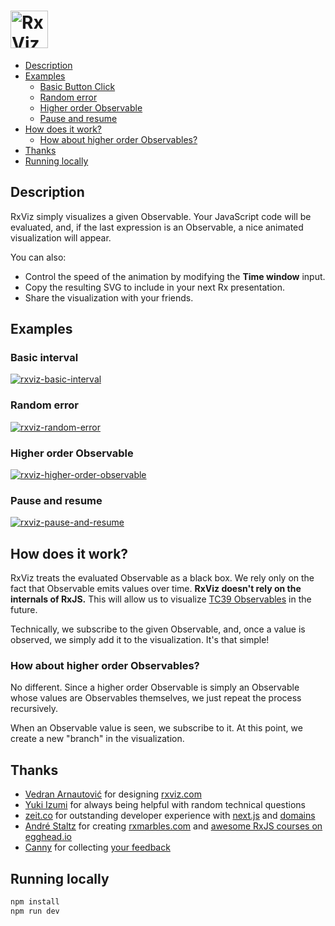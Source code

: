 # <a href='https://rxviz.com'><img src='https://user-images.githubusercontent.com/259753/26937967-b6bd7262-4c27-11e7-97f3-29878d7ec468.png' height='60' alt='RxViz logo'></a>

* [Description](#description)
* [Examples](#examples)
  * [Basic Button Click](#basic-button-click)
  * [Random error](#random-error)
  * [Higher order Observable](#higher-order-observable)
  * [Pause and resume](#pause-and-resume)
* [How does it work?](#how-does-it-work)
  * [How about higher order Observables?](#how-about-higher-order-observables)
* [Thanks](#thanks)
* [Running locally](#running-locally)

## Description

RxViz simply visualizes a given Observable. Your JavaScript code will be evaluated, and, if the last expression is an Observable, a nice animated visualization will appear.

You can also:

* Control the speed of the animation by modifying the **Time window** input.
* Copy the resulting SVG to include in your next Rx presentation.
* Share the visualization with your friends.

## Examples

### Basic interval

[![rxviz-basic-interval](https://user-images.githubusercontent.com/259753/26908333-f27e17f8-4bae-11e7-87b8-3851778e9cf6.gif)](https://rxviz.com/examples/basic-interval)

### Random error

[![rxviz-random-error](https://user-images.githubusercontent.com/259753/27258497-e7eeb36a-53b0-11e7-8399-8e3cea31f7e6.gif)](https://rxviz.com/examples/random-error)

### Higher order Observable

[![rxviz-higher-order-observable](https://user-images.githubusercontent.com/259753/26908347-fefb6fa8-4bae-11e7-8d06-0658e3cf1e17.gif)](https://rxviz.com/examples/higher-order-observable)

### Pause and resume

[![rxviz-pause-and-resume](https://user-images.githubusercontent.com/259753/26908310-bb0f8540-4bae-11e7-9bb7-9520ec567fdf.gif)](https://rxviz.com/examples/pause-and-resume)

## How does it work?

RxViz treats the evaluated Observable as a black box. We rely only on the fact that Observable emits values over time. **RxViz doesn't rely on the internals of RxJS.** This will allow us to visualize [TC39 Observables](https://github.com/tc39/proposal-observable) in the future.

Technically, we subscribe to the given Observable, and, once a value is observed, we simply add it to the visualization. It's that simple!

### How about higher order Observables?

No different. Since a higher order Observable is simply an Observable whose values are Observables themselves, we just repeat the process recursively.

When an Observable value is seen, we subscribe to it. At this point, we create a new "branch" in the visualization.

## Thanks

* [Vedran Arnautović](https://twitter.com/vedranio) for designing [rxviz.com](https://rxviz.com)
* [Yuki Izumi](https://github.com/kivikakk) for always being helpful with random technical questions
* [zeit.co](https://zeit.co) for outstanding developer experience with [next.js](https://github.com/zeit/next.js) and [domains](https://zeit.co/domains)
* [André Staltz](https://twitter.com/andrestaltz) for creating [rxmarbles.com](http://rxmarbles.com) and [awesome RxJS courses on egghead.io](https://egghead.io/courses#technology-rx)
* [Canny](https://canny.io) for collecting [your feedback](https://rxviz.com/feedback)

## Running locally

```bash
npm install
npm run dev
```
